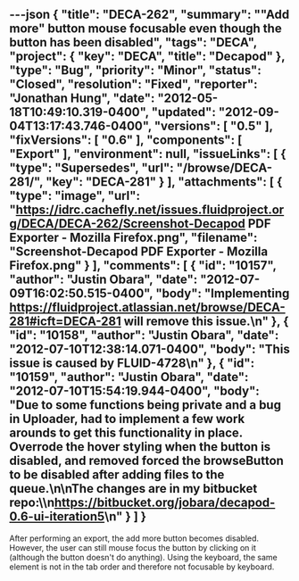 ---json
{
  "title": "DECA-262",
  "summary": "\"Add more\" button mouse focusable even though the button has been disabled",
  "tags": "DECA",
  "project": {
    "key": "DECA",
    "title": "Decapod"
  },
  "type": "Bug",
  "priority": "Minor",
  "status": "Closed",
  "resolution": "Fixed",
  "reporter": "Jonathan Hung",
  "date": "2012-05-18T10:49:10.319-0400",
  "updated": "2012-09-04T13:17:43.746-0400",
  "versions": [
    "0.5"
  ],
  "fixVersions": [
    "0.6"
  ],
  "components": [
    "Export"
  ],
  "environment": null,
  "issueLinks": [
    {
      "type": "Supersedes",
      "url": "/browse/DECA-281/",
      "key": "DECA-281"
    }
  ],
  "attachments": [
    {
      "type": "image",
      "url": "https://idrc.cachefly.net/issues.fluidproject.org/DECA/DECA-262/Screenshot-Decapod PDF Exporter - Mozilla Firefox.png",
      "filename": "Screenshot-Decapod PDF Exporter - Mozilla Firefox.png"
    }
  ],
  "comments": [
    {
      "id": "10157",
      "author": "Justin Obara",
      "date": "2012-07-09T16:02:50.515-0400",
      "body": "Implementing <https://fluidproject.atlassian.net/browse/DECA-281#icft=DECA-281> will remove this issue.\n"
    },
    {
      "id": "10158",
      "author": "Justin Obara",
      "date": "2012-07-10T12:38:14.071-0400",
      "body": "This issue is caused by FLUID-4728\n"
    },
    {
      "id": "10159",
      "author": "Justin Obara",
      "date": "2012-07-10T15:54:19.944-0400",
      "body": "Due to some functions being private and a bug in Uploader, had to implement a few work arounds to get this functionality in place. Overrode the hover styling when the button is disabled, and removed forced the browseButton to be disabled after adding files to the queue.\n\nThe changes are in my bitbucket repo:\\\n<https://bitbucket.org/jobara/decapod-0.6-ui-iteration5>\n"
    }
  ]
}
---
After performing an export, the add more button becomes disabled. However, the user can still mouse focus the button by clicking on it (although the button doesn't do anything). Using the keyboard, the same element is not in the tab order and therefore not focusable by keyboard.

        
